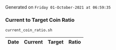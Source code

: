 Generated on `Friday 01-October-2021 at 06:59:35`

### Current to Target Coin Ratio
`current_coin_ratio.sh`

Date|Current|Target|Ratio
---|---|---|---
